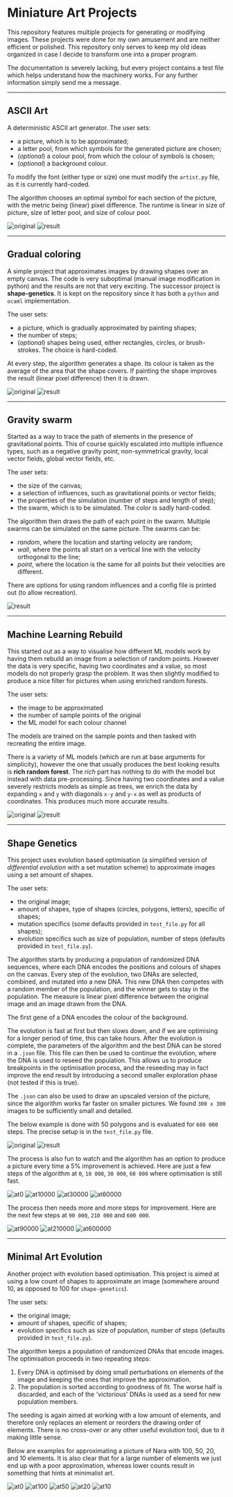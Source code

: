 # Miniature Art Projects

This repository features multiple projects for generating or modifying images. These projects were done for my own amusement and are neither efficient or polished. This repository only serves to keep my old ideas organized in case I decide to transform one into a proper program.

The documentation is severely lacking, but every project contains a test file which helps understand how the machinery works. For any further information simply send me a message.

---
## ASCII Art

A deterministic ASCII art generator. The user sets:
- a picture, which is to be approximated;
- a letter pool, from which symbols for the generated picture are chosen;
- (*optional*) a colour pool, from which the colour of symbols is chosen;
- (*optional*) a background colour.

To modify the font (either type or size) one must modify the `artist.py` file, as it is currently hard-coded.

The algorithm chooses an optimal symbol for each section of the picture, with the metric being (linear) pixel difference. The runtime is linear in size of picture, size of letter pool, and size of colour pool.

![original](examples/ascii-art-starting.jpg)
![result](examples/ascii-art-example.jpg)

---
## Gradual coloring

A simple project that approximates images by drawing shapes over an empty canvas. The code is very suboptimal (manual image modification in python) and the results are not that very exciting. The successor project is **shape-genetics**. It is kept on the repository since it has both a `python` and `ocaml` implementation.

The user sets:
- a picture, which is gradually approximated by painting shapes;
- the number of steps;
- (*optional*) shapes being used, either rectangles, circles, or brush-strokes. The choice is hard-coded.

At every step, the algorithm generates a shape. Its colour is taken as the average of the area that the shape covers. If painting the shape improves the result (linear pixel difference) then it is drawn.

![original](examples/gradual-coloring-starting.jpg)
![result](examples/gradual-coloring-example.png)

---
## Gravity swarm

Started as a way to trace the path of elements in the presence of gravitational points. This of course quickly escalated into multiple influence types, such as a negative gravity point, non-symmetrical gravity, local vector fields, global vector fields, etc.

The user sets:
- the size of the canvas;
- a selection of influences, such as gravitational points or vector fields;
- the properties of the simulation (number of steps and length of step);
- the swarm, which is to be simulated. The color is sadly hard-coded.

The algorithm then draws the path of each point in the swarm. Multiple swarms can be simulated on the same picture. The swarms can be:
- *random*, where the location and starting velocity are random;
- *wall*, where the points all start on a vertical line with the velocity orthogonal to the line;
- *point*, where the location is the same for all points but their velocities are different.

There are options for using random influences and a config file is printed out (to allow recreation).

![result](examples/gravity-swarm-example.png)

---
## Machine Learning Rebuild

This started out as a way to visualise how different ML models work by having them rebuild an image from a selection of random points. However the data is very specific, having two coordinates and a value, so most models do not properly grasp the problem. It was then slightly modified to produce a nice filter for pictures when using enriched random forests.

The user sets:
- the image to be approximated
- the number of sample points of the original
- the ML model for each colour channel

The models are trained on the sample points and then tasked with recreating the entire image.

There is a variety of ML models (which are run at base arguments for simplicity), however the one that usually produces the best looking results is **rich random forest**. The *rich* part has nothing to do with the model but instead with data pre-processing. Since having two coordinates and a value severely restricts models as simple as trees, we enrich the data by expanding `x` and `y` with diagonals `x-y` and `y-x` as well as products of coordinates. This produces much more accurate results.

![original](examples/ML-rebuild-starting.png)
![result](examples/ML-rebuild-example.png)

---
## Shape Genetics

This project uses evolution based optimisation (a simplified version of *differential evolution* with a set mutation scheme) to approximate images using a set amount of shapes.

The user sets:
- the original image;
- amount of shapes, type of shapes (circles, polygons, letters), specific of shapes;
- mutation specifics (some defaults provided in `test_file.py` for all shapes);
- evolution specifics such as size of population, number of steps (defaults provided in `test_file.py`).

The algorithm starts by producing a population of randomized DNA sequences, where each DNA encodes the positions and colours of shapes on the canvas. Every step of the evolution, two DNAs are selected, combined, and mutated into a new DNA. This new DNA then competes with a random member of the population, and the winner gets to stay in the population. The measure is linear pixel difference between the original image and an image drawn from the DNA.

The first gene of a DNA encodes the colour of the background.

The evolution is fast at first but then slows down, and if we are optimising for a longer period of time, this can take hours. After the evolution is complete, the parameters of the algorithm and the best DNA can be stored in a `.json` file. This file can then be used to continue the evolution, where the DNA is used to reseed the population. This allows us to produce breakpoints in the optimisation process, and the reseeding may in fact improve the end result by introducing a second smaller exploration phase (not tested if this is true).

The `.json` can also be used to draw an upscaled version of the picture, since the algorithm works far faster on smaller pictures. We found `300 x 300` images to be sufficiently small and detailed.

The below example is done with 50 polygons and is evaluated for `600 000` steps. The precise setup is in the `test_file.py` file.

![original](examples/shape-genetics-starting.jpg)
![result](examples/shape-genetics-600000.png)

The process is also fun to watch and the algorithm has an option to produce a picture every time a 5% improvement is achieved. Here are just a few steps of the algorithm at `0`, `10 000`, `30 000`, `60 000` where optimisation is still fast.

![at0](examples/shape-genetics-0.png)
![at10000](examples/shape-genetics-10000.png)
![at30000](examples/shape-genetics-30000.png)
![at60000](examples/shape-genetics-60000.png)

The process then needs more and more steps for improvement. Here are the next few steps at `90 000`, `210 000` and `600 000`.

![at90000](examples/shape-genetics-90000.png)
![at210000](examples/shape-genetics-210000.png)
![at600000](examples/shape-genetics-600000.png)


---
## Minimal Art Evolution

Another project with evolution based optimisation. This project is aimed at using a low count of shapes to approximate an image (somewhere around 10, as opposed to 100 for `shape-genetics`).

The user sets:
- the original image;
- amount of shapes, specific of shapes;
- evolution specifics such as size of population, number of steps (defaults provided in `test_file.py`).

The algorithm keeps a population of randomized DNAs that encode images. The optimisation proceeds in two repeating steps:

1. Every DNA is optimised by doing small perturbations on elements of the image and keeping the ones that improve the approximation.
2. The population is sorted according to goodness of fit. The worse half is discarded, and each of the 'victorious' DNAs is used as a seed for new population members.

The seeding is again aimed at working with a low amount of elements, and therefore only replaces an element or reorders the drawing order of elements. There is no cross-over or any other useful evolution tool, due to it making little sense.

Below are examples for approximating a picture of Nara with 100, 50, 20, and 10 elements. It is also clear that for a large number of elements we just end up with a poor approximation, whereas lower counts result in something that hints at minimalist art.

![at0](examples/minimalist_0.jpg)
![at100](examples/minimalist_100.png)
![at50](examples/minimalist_50.png)
![at20](examples/minimalist_20.png)
![at10](examples/minimalist_10.png)
